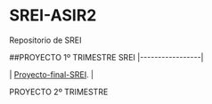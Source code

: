# SREI-ASIR2
Repositorio de SREI


##PROYECTO 1º TRIMESTRE SREI 
  |-----------------|
  
  | [Proyecto-final-SREI](Proyecto-final-SREI/LÉAME.md). |


  PROYECTO 2º TRIMESTRE 
  
